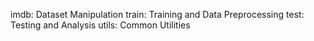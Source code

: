 imdb: Dataset Manipulation
train: Training and Data Preprocessing
test: Testing and Analysis
utils: Common Utilities

